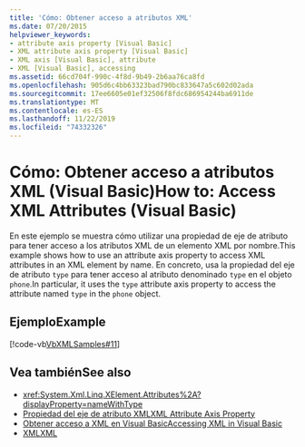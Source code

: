 ```yaml
---
title: 'Cómo: Obtener acceso a atributos XML'
ms.date: 07/20/2015
helpviewer_keywords:
- attribute axis property [Visual Basic]
- XML attribute axis property [Visual Basic]
- XML axis [Visual Basic], attribute
- XML [Visual Basic], accessing
ms.assetid: 66cd704f-990c-4f8d-9b49-2b6aa76ca8fd
ms.openlocfilehash: 905d6c4bb63323bad790bc833647a5c602d02ada
ms.sourcegitcommit: 17ee6605e01ef32506f8fdc686954244ba6911de
ms.translationtype: MT
ms.contentlocale: es-ES
ms.lasthandoff: 11/22/2019
ms.locfileid: "74332326"
---
```

# <a name="how-to-access-xml-attributes-visual-basic"></a><span data-ttu-id="f8d39-102">Cómo: Obtener acceso a atributos XML (Visual Basic)</span><span class="sxs-lookup"><span data-stu-id="f8d39-102">How to: Access XML Attributes (Visual Basic)</span></span>
<span data-ttu-id="f8d39-103">En este ejemplo se muestra cómo utilizar una propiedad de eje de atributo para tener acceso a los atributos XML de un elemento XML por nombre.</span><span class="sxs-lookup"><span data-stu-id="f8d39-103">This example shows how to use an attribute axis property to access XML attributes in an XML element by name.</span></span> <span data-ttu-id="f8d39-104">En concreto, usa la propiedad del eje de atributo `type` para tener acceso al atributo denominado `type` en el objeto `phone`.</span><span class="sxs-lookup"><span data-stu-id="f8d39-104">In particular, it uses the `type` attribute axis property to access the attribute named `type` in the `phone` object.</span></span>  
  
## <a name="example"></a><span data-ttu-id="f8d39-105">Ejemplo</span><span class="sxs-lookup"><span data-stu-id="f8d39-105">Example</span></span>  
 [!code-vb[VbXMLSamples#11](~/samples/snippets/visualbasic/VS_Snippets_VBCSharp/VbXMLSamples/VB/XMLSamples5.vb#11)]  
  
## <a name="see-also"></a><span data-ttu-id="f8d39-106">Vea también</span><span class="sxs-lookup"><span data-stu-id="f8d39-106">See also</span></span>

- <xref:System.Xml.Linq.XElement.Attributes%2A?displayProperty=nameWithType>
- [<span data-ttu-id="f8d39-107">Propiedad del eje de atributo XML</span><span class="sxs-lookup"><span data-stu-id="f8d39-107">XML Attribute Axis Property</span></span>](../../../../visual-basic/language-reference/xml-axis/xml-attribute-axis-property.md)
- [<span data-ttu-id="f8d39-108">Obtener acceso a XML en Visual Basic</span><span class="sxs-lookup"><span data-stu-id="f8d39-108">Accessing XML in Visual Basic</span></span>](../../../../visual-basic/programming-guide/language-features/xml/accessing-xml.md)
- [<span data-ttu-id="f8d39-109">XML</span><span class="sxs-lookup"><span data-stu-id="f8d39-109">XML</span></span>](../../../../visual-basic/programming-guide/language-features/xml/index.md)
